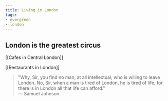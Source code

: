```yaml
---
title: Living in London
tags: 
- evergreen
- london
---
```










## London is the greatest circus



[[Cafes in Central London]]



[[Restaurants in London]]



> "Why, Sir, you find no man, at all intellectual, who is willing to leave London. No, Sir, when a man is tired of London, he is tired of life; for there is in London all that life can afford."  
> — Samuel Johnson


